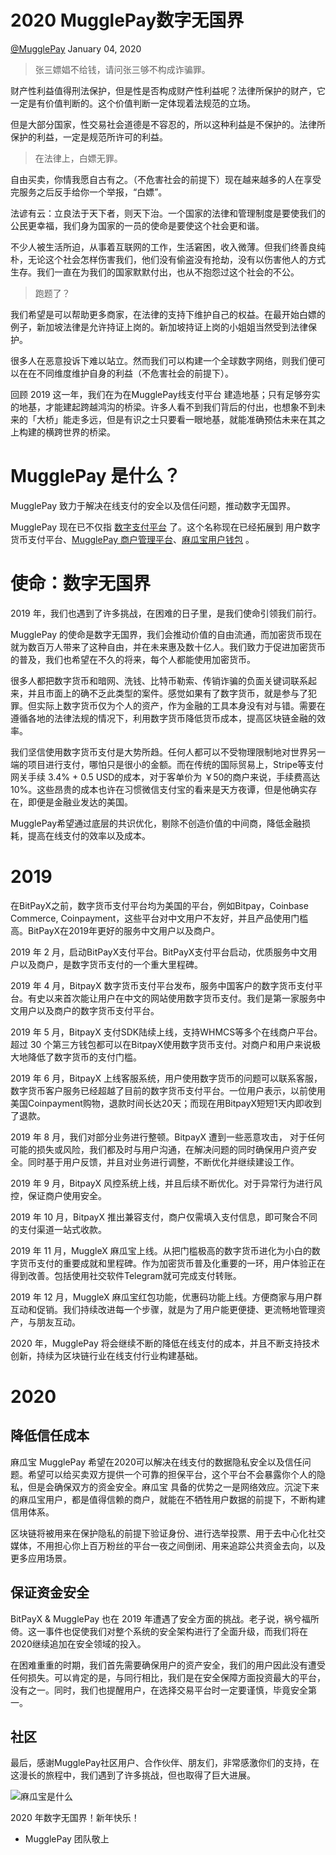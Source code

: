 # 2020 MugglePay数字无国界

[@MugglePay](https://t.me/mugglepaybot/ "@MugglePay") 
January 04, 2020

> 张三嫖娼不给钱，请问张三够不构成诈骗罪。

财产性利益值得刑法保护，但是性是否构成财产性利益呢？法律所保护的财产，它一定是有价值判断的。这个价值判断一定体现着法规范的立场。

但是大部分国家，性交易社会道德是不容忍的，所以这种利益是不保护的。法律所保护的利益，一定是规范所许可的利益。


> 在法律上，白嫖无罪。

自由买卖，你情我愿自古有之。（不危害社会的前提下）现在越来越多的人在享受完服务之后反手给你一个举报，“白嫖”。

法谚有云：立良法于天下者，则天下治。一个国家的法律和管理制度是要使我们的公民更幸福，我们身为国家的一员的使命是要使这个社会更和谐。

不少人被生活所迫，从事着互联网的工作，生活窘困，收入微薄。但我们终善良纯朴，无论这个社会怎样伤害我们，他们没有偷盗没有抢劫，没有以伤害他人的方式生存。我们一直在为我们的国家默默付出，也从不抱怨过这个社会的不公。


> 跑题了？

我们希望是可以帮助更多商家，在法律的支持下维护自己的权益。在最开始白嫖的例子，新加坡法律是允许持证上岗的。新加坡持证上岗的小姐姐当然受到法律保护。

很多人在恶意投诉下难以站立。然而我们可以构建一个全球数字网络，则我们便可以在在不同维度维护自身的利益（不危害社会的前提下）。

回顾 2019 这一年，我们在为在MugglePay线支付平台 建造地基；只有足够夯实的地基，才能建起跨越鸿沟的桥梁。许多人看不到我们背后的付出，也想象不到未来的「大桥」能走多远，但是有识之士只要看一眼地基，就能准确预估未来在其之上构建的横跨世界的桥梁。


# MugglePay 是什么？


MugglePay 致力于解决在线支付的安全以及信任问题，推动数字无国界。

MugglePay 现在已不仅指 [数字支付平台](https://MugglePay.com/ "数字支付平台") 了。这个名称现在已经拓展到 用户数字货币支付平台、[MugglePay 商户管理平台](https://merchants.mugglepay.com/ "MugglePay 商户管理平台")、[麻瓜宝用户钱包](https://wallet.mugglepay.com/ "麻瓜宝用户钱包") 。


# 使命：数字无国界


2019 年，我们也遇到了许多挑战，在困难的日子里，是我们使命引领我们前行。

MugglePay 的使命是数字无国界，我们会推动价值的自由流通，而加密货币现在就为数百万人带来了这种自由，并在未来惠及数十亿人。我们致力于促进加密货币的普及，我们也希望在不久的将来，每个人都能使用加密货币。

很多人都把数字货币和暗网、洗钱、比特币勒索、传销诈骗的负面关键词联系起来，并且市面上的确不乏此类型的案件。感觉如果有了数字货币，就是参与了犯罪。但实际上数字货币仅为个人的资产，作为金融的工具本身没有对与错。需要在遵循各地的法律法规的情况下，利用数字货币降低货币成本，提高区块链金融的效率。

我们坚信使用数字货币支付是大势所趋。任何人都可以不受物理限制地对世界另一端的项目进行支付，哪怕只是很小的金额。而在传统的国际贸易上，Stripe等支付网关手续 3.4% + 0.5 USD的成本，对于客单价为 ￥50的商户来说，手续费高达10%。这些昂贵的成本也许在习惯微信支付宝的看来是天方夜谭，但是他确实存在，即便是金融业发达的美国。

MugglePay希望通过底层的共识优化，剔除不创造价值的中间商，降低金融损耗，提高在线支付的效率以及成本。


# 2019


在BitPayX之前，数字货币支付平台均为美国的平台，例如Bitpay，Coinbase Commerce, Coinpayment，这些平台对中文用户不友好，并且产品使用门槛高。BitPayX在2019年更好的服务中文用户以及商户。

2019 年 2 月，启动BitPayX支付平台。BitPayX支付平台启动，优质服务中文用户以及商户，是数字货币支付的一个重大里程碑。

2019 年 4 月，BitpayX 数字货币支付平台发布，服务中国客户的数字货币支付平台。有史以来首次能让用户在中文的网站使用数字货币支付。我们是第一家服务中文用户以及商户的数字货币支付平台。

2019 年 5 月，BitpayX 支付SDK陆续上线，支持WHMCS等多个在线商户平台。超过 30 个第三方钱包都可以在BitpayX使用数字货币支付。对商户和用户来说极大地降低了数字货币的支付门槛。

2019 年 6 月，BitpayX 上线客服系统，用户使用数字货币的问题可以联系客服，数字货币客户服务已经超越了目前的数字货币支付平台。一位用户表示，以前使用美国Coinpayment购物，退款时间长达20天；而现在用BitpayX短短1天内即收到了退款。

2019 年 8 月，我们对部分业务进行整顿。BitpayX 遭到一些恶意攻击， 对于任何可能的损失或风险，我们都及时与用户沟通，在解决问题的同时确保用户资产安全。同时基于用户反馈，并且对业务进行调整，不断优化并继续建设工作。

2019 年 9 月，BitpayX 风控系统上线，并且后续不断优化。对于异常行为进行风控，保证商户使用安全。

2019 年 10 月，BitpayX 推出兼容支付，商户仅需填入支付信息，即可聚合不同的支付渠道一站式收款。

2019 年 11 月，MuggleX 麻瓜宝上线。从把门槛极高的数字货币进化为小白的数字货币支付的重要成就和里程碑。作为加密货币普及化重要的一环，用户体验正在得到改善。包括使用社交软件Telegram就可完成支付转账。

2019 年 12 月，MuggleX 麻瓜宝红包功能，优惠码功能上线。方便商家与用户群互动和促销。我们持续改进每一个步骤，就是为了用户能更便捷、更流畅地管理资产，与朋友互动。



2020 年，MugglePay 将会继续不断的降低在线支付的成本，并且不断支持技术创新，持续为区块链行业在线支付行业构建基础。



# 2020

## 降低信任成本
麻瓜宝 MugglePay 希望在2020可以解决在线支付的数据隐私安全以及信任问题。希望可以给买卖双方提供一个可靠的担保平台，这个平台不会暴露你个人的隐私，但是会确保双方的资金安全。麻瓜宝 具备的优势之一是网络效应。沉淀下来的麻瓜宝用户，都是值得信赖的商户，就能在不牺牲用户数据的前提下，不断构建信用体系。

区块链将被用来在保护隐私的前提下验证身份、进行选举投票、用于去中心化社交媒体，不用担心你上百万粉丝的平台一夜之间倒闭、用来追踪公共资金去向，以及更多应用场景。


## 保证资金安全
BitPayX & MugglePay 也在 2019 年遭遇了安全方面的挑战。老子说，祸兮福所倚。这一事件也促使我们对整个系统的安全架构进行了全面升级，而我们将在2020继续追加在安全领域的投入。

在困难重重的时期，我们首先需要确保用户的资产安全，我们的用户因此没有遭受任何损失。可以肯定的是，与同行相比，我们是在安全保障方面投资最大的平台，没有之一。同时，我们也提醒用户，在选择交易平台时一定要谨慎，毕竟安全第一。


## 社区
最后，感谢MugglePay社区用户、合作伙伴、朋友们，非常感激你们的支持，在这漫长的旅程中，我们遇到了许多挑战，但也取得了巨大进展。

![麻瓜宝是什么](https://user-images.githubusercontent.com/50819254/71774983-ba54ea00-2fb3-11ea-8e47-b7177e9caa82.jpg)

 2020 年数字无国界！新年快乐！

- MugglePay 团队敬上
